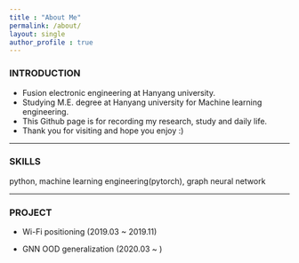```yaml
---
title : "About Me"
permalink: /about/
layout: single
author_profile : true
---
```


### INTRODUCTION
* Fusion electronic engineering at Hanyang university.
* Studying M.E. degree at Hanyang university for Machine learning engineering.
* This Github page is for recording my research, study and daily life.
* Thank you for visiting and hope you enjoy :)

---

### SKILLS
python, machine learning engineering(pytorch), graph neural network

---

### PROJECT
  - Wi-Fi positioning (2019.03 ~ 2019.11)
  
  - GNN OOD generalization (2020.03 ~ )





